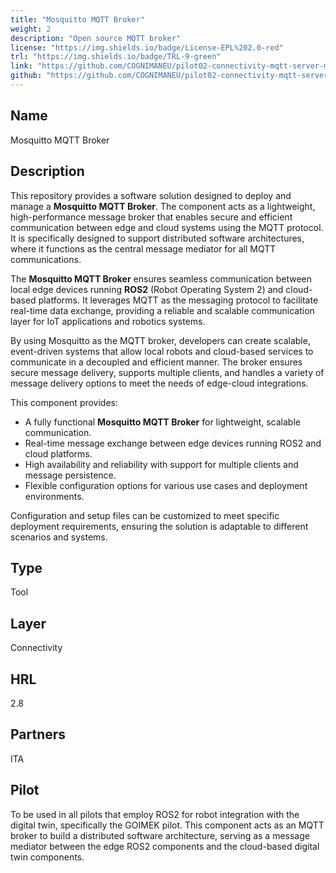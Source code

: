```yaml
---
title: "Mosquitto MQTT Broker"
weight: 2
description: "Open source MQTT broker"
license: "https://img.shields.io/badge/License-EPL%202.0-red"
trl: "https://img.shields.io/badge/TRL-9-green"
link: "https://github.com/COGNIMANEU/pilot02-connectivity-mqtt-server-mosquitto"
github: "https://github.com/COGNIMANEU/pilot02-connectivity-mqtt-server-mosquitto"
---
```


## Name
Mosquitto MQTT Broker

## Description
This repository provides a software solution designed to deploy and manage a **Mosquitto MQTT Broker**. The component acts as a lightweight, high-performance message broker that enables secure and efficient communication between edge and cloud systems using the MQTT protocol. It is specifically designed to support distributed software architectures, where it functions as the central message mediator for all MQTT communications.

The **Mosquitto MQTT Broker** ensures seamless communication between local edge devices running **ROS2** (Robot Operating System 2) and cloud-based platforms. It leverages MQTT as the messaging protocol to facilitate real-time data exchange, providing a reliable and scalable communication layer for IoT applications and robotics systems.

By using Mosquitto as the MQTT broker, developers can create scalable, event-driven systems that allow local robots and cloud-based services to communicate in a decoupled and efficient manner. The broker ensures secure message delivery, supports multiple clients, and handles a variety of message delivery options to meet the needs of edge-cloud integrations.

This component provides:
- A fully functional **Mosquitto MQTT Broker** for lightweight, scalable communication.
- Real-time message exchange between edge devices running ROS2 and cloud platforms.
- High availability and reliability with support for multiple clients and message persistence.
- Flexible configuration options for various use cases and deployment environments.

Configuration and setup files can be customized to meet specific deployment requirements, ensuring the solution is adaptable to different scenarios and systems.

## Type
Tool

## Layer
Connectivity

## HRL
2.8

## Partners
ITA

## Pilot
To be used in all pilots that employ ROS2 for robot integration with the digital twin, specifically the GOIMEK pilot. This component acts as an MQTT broker to build a distributed software architecture, serving as a message mediator between the edge ROS2 components and the cloud-based digital twin components.

